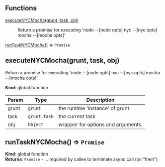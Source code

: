 ## Functions

<dl>
<dt><a href="#executeNYCMocha">executeNYCMocha(grunt, task, obj)</a></dt>
<dd><p>Return a promise for executing
   &#39;node --[node opts] nyc --[nyc opts] mocha --[mocha opts]&#39;</p>
</dd>
<dt><a href="#runTaskNYCMocha">runTaskNYCMocha()</a> ⇒ <code>Promise</code></dt>
<dd></dd>
</dl>

<a name="executeNYCMocha"></a>

## executeNYCMocha(grunt, task, obj)
Return a promise for executing   'node --[node opts] nyc --[nyc opts] mocha --[mocha opts]'

**Kind**: global function  

| Param | Type | Description |
| --- | --- | --- |
| grunt | <code>grunt</code> | the runtime 'instance' of grunt. |
| task | <code>grunt.task</code> | the current task |
| obj | <code>Object</code> | wrapper for options and arguments. |

<a name="runTaskNYCMocha"></a>

## runTaskNYCMocha() ⇒ <code>Promise</code>
**Kind**: global function  
**Returns**: <code>Promise</code> - ... required by callee to terminate async call (on "then")  
